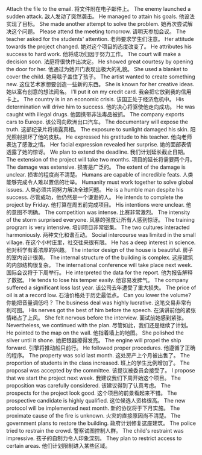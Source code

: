 Attach the file to the email. 将文件附在电子邮件上。
The enemy launched a sudden attack. 敌人发动了突然袭击。
He managed to attain his goals. 他设法实现了目标。
She made another attempt to solve the problem. 她再次尝试解决这个问题。
Please attend the meeting tomorrow. 请明天参加会议。
The teacher asked for the students' attention. 老师要求学生们注意。
Her attitude towards the project changed. 她对这个项目的态度改变了。
He attributes his success to hard work. 他将成功归因于努力工作。
The court will make a decision soon. 法庭将很快作出决定。
He showed great courtesy by opening the door for her. 他通过为她开门表现出极大的礼貌。
She used a blanket to cover the child. 她用毯子盖住了孩子。
The artist wanted to create something new. 这位艺术家想要创造一些新的东西。
She is known for her creative ideas. 她以富有创意的想法闻名。
I’ll put it on my credit card. 我会把它放到我的信用卡上。
The country is in an economic crisis. 该国正处于经济危机中。
His determination will drive him to success. 他的决心将驱使他走向成功。
He was caught with illegal drugs. 他因携带非法毒品被抓。
The company exports cars to Europe. 该公司向欧洲出口汽车。
The documentary will expose the truth. 这部纪录片将揭露真相。
The exposure to sunlight damaged his skin. 阳光照射损坏了他的皮肤。
He expressed his gratitude to his teacher. 他向老师表达了感激之情。
Her facial expression revealed her surprise. 她的面部表情透露了她的惊讶。
We plan to extend the deadline. 我们计划延长截止日期。
The extension of the project will take two months. 项目的延长将需要两个月。
The damage was extensive. 损害是广泛的。
The extent of the damage is unclear. 损害的程度尚不清楚。
Humans are capable of incredible feats. 人类能够完成令人难以置信的壮举。
Humanity must work together to solve global issues. 人类必须共同努力解决全球问题。
He is a humble man despite his success. 尽管成功，他仍然是一个谦逊的人。
He intends to complete the project by Friday. 他打算在周五前完成项目。
His intentions were unclear. 他的意图不明确。
The competition was intense. 比赛非常激烈。
The intensity of the storm surprised everyone. 风暴的强度让所有人感到惊讶。
The training program is very intensive. 培训项目非常密集。
The two cultures interacted harmoniously. 两种文化和谐互动。
Social intercourse was limited in the small village. 在这个小村庄里，社交往来很有限。
He has a deep interest in science. 他对科学有着浓厚的兴趣。
The interior design of the house is beautiful. 房子的室内设计很美。
The internal structure of the building is complex. 这座建筑的内部结构很复杂。
The international conference will take place next week. 国际会议将于下周举行。
He interpreted the data for the report. 他为报告解释了数据。
He tends to lose his temper easily. 他容易发脾气。
The company suffered a significant loss last year. 该公司去年遭受了重大损失。
The price of oil is at a record low. 石油价格处于历史最低点。
Can you lower the volume? 你能把音量调低吗？
The business deal was highly lucrative. 这笔交易非常有利可图。
His nerves got the best of him before the speech. 在演讲前他的紧张情绪占了上风。
She felt nervous before the interview. 面试前她感到紧张。
Nevertheless, we continued with the plan. 尽管如此，我们还是继续了计划。
He pointed to the map on the wall. 他指着墙上的地图。
She polished the silver until it shone. 她把银器擦得发亮。
The engine will propel the ship forward. 引擎将推动船只前行。
He followed proper procedures. 他遵循了正确的程序。
The property was sold last month. 这处房产上个月被出售了。
The proportion of students in the class increased. 班上的学生比例增加了。
The proposal was accepted by the committee. 该提议被委员会接受了。
I propose that we start the project next week. 我建议我们下周开始这个项目。
The proposition was carefully considered. 该建议得到了认真考虑。
The prospects for the project look good. 这个项目的前景看起来不错。
The prospective candidate is highly qualified. 这位候选人资格很高。
The new protocol will be implemented next month. 新的协议将于下月实施。
The proximate cause of the fire is unknown. 火灾的直接原因尚不清楚。
The government plans to restore the building. 政府计划修复这座建筑。
The police tried to restrain the crowd. 警察试图控制人群。
The child's restraint was impressive. 孩子的自制力令人印象深刻。
They plan to restrict access to certain areas. 他们计划限制进入某些区域。
